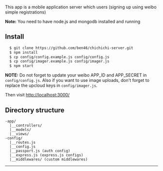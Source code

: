 This app is a mobile application
server which users (signing up using weibo simple registrations) 

**Note:** You need to have node.js and mongodb installed and running

## Install
```sh
  $ git clone https://github.com/ben46/chichichi-server.git
  $ npm install
  $ cp config/config.example.js config/config.js
  $ cp config/imager.example.js config/imager.js
  $ npm start
```

**NOTE:** Do not forget to update your weibo APP_ID and APP_SECRET in `config/config.js`. Also if you want to use image uploads, don't forget to replace the upcloud keys in `config/imager.js`.

Then visit [http://localhost:3000/](http://localhost:3000/)

## Directory structure
```
-app/
  |__controllers/
  |__models/
  |__views/
-config/
  |__routes.js
  |__config.js
  |__passport.js (auth config)
  |__express.js (express.js configs)
  |__middlewares/ (custom middlewares)
```

---